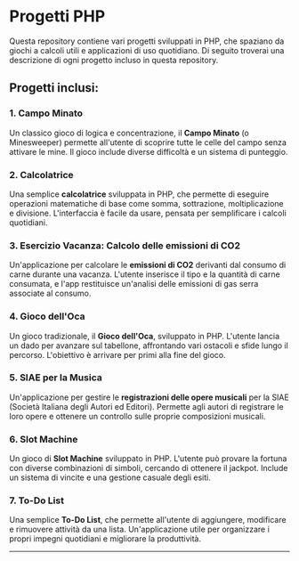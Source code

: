 # Progetti PHP

Questa repository contiene vari progetti sviluppati in PHP, che spaziano da giochi a calcoli utili e applicazioni di uso quotidiano. Di seguito troverai una descrizione di ogni progetto incluso in questa repository.

## Progetti inclusi:

### 1. **Campo Minato**
Un classico gioco di logica e concentrazione, il **Campo Minato** (o Minesweeper) permette all'utente di scoprire tutte le celle del campo senza attivare le mine. Il gioco include diverse difficoltà e un sistema di punteggio.

### 2. **Calcolatrice**
Una semplice **calcolatrice** sviluppata in PHP, che permette di eseguire operazioni matematiche di base come somma, sottrazione, moltiplicazione e divisione. L'interfaccia è facile da usare, pensata per semplificare i calcoli quotidiani.

### 3. **Esercizio Vacanza: Calcolo delle emissioni di CO2**
Un'applicazione per calcolare le **emissioni di CO2** derivanti dal consumo di carne durante una vacanza. L'utente inserisce il tipo e la quantità di carne consumata, e l'app restituisce un'analisi delle emissioni di gas serra associate al consumo.

### 4. **Gioco dell'Oca**
Un gioco tradizionale, il **Gioco dell'Oca**, sviluppato in PHP. L'utente lancia un dado per avanzare sul tabellone, affrontando vari ostacoli e sfide lungo il percorso. L'obiettivo è arrivare per primi alla fine del gioco.

### 5. **SIAE per la Musica**
Un'applicazione per gestire le **registrazioni delle opere musicali** per la SIAE (Società Italiana degli Autori ed Editori). Permette agli autori di registrare le loro opere e ottenere un controllo sulle proprie composizioni musicali.

### 6. **Slot Machine**
Un gioco di **Slot Machine** sviluppato in PHP. L'utente può provare la fortuna con diverse combinazioni di simboli, cercando di ottenere il jackpot. Include un sistema di vincite e una gestione casuale degli esiti.

### 7. **To-Do List**
Una semplice **To-Do List**, che permette all'utente di aggiungere, modificare e rimuovere attività da una lista. Un'applicazione utile per organizzare i propri impegni quotidiani e migliorare la produttività.

---


